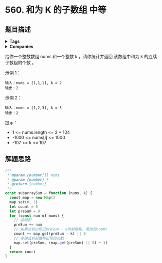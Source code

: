 # 560. 和为 K 的子数组 <span class="VPBadge warning">中等</span>

## 题目描述

<details><summary><b>Tags</b></summary>
array | hash-table

</details>

<details><summary><b>Companies</b></summary>
google
</details>

给你一个整数数组 nums 和一个整数 k ，请你统计并返回 该数组中和为 k 的连续子数组的个数 。

示例 1：

```
输入：nums = [1,1,1], k = 2
输出：2
```

示例 2：

```
输入：nums = [1,2,3], k = 3
输出：2
```

提示：

- 1 <= nums.length <= 2 \* 104
- -1000 <= nums[i] <= 1000
- -107 <= k <= 107

## 解题思路

```js
/**
 * @param {number[]} nums
 * @param {number} k
 * @return {number}
 */
const subarraySum = function (nums, k) {
  const map = new Map()
  map.set(0, 1)
  let count = 0
  let preSum = 0
  for (const num of nums) {
    // 前缀和
    preSum += num
    // 如果之前出现过preSum - k的前缀和，累加到count
    count += map.get(preSum - k) || 0
    // 存储当前前缀和出现的次数
    map.set(preSum, (map.get(preSum) || 0) + 1)
  }
  return count
}
```
